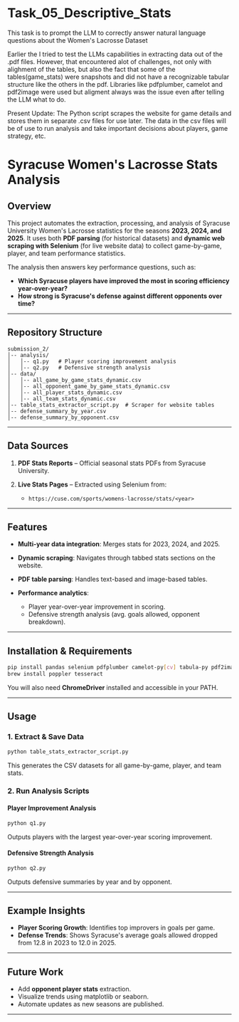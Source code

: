 # Task_05_Descriptive_Stats
This task is to prompt the LLM to correctly answer natural language questions about the Women's Lacrosse Dataset

Earlier the I tried to test the LLMs capabilities in extracting data out of the .pdf files. However, that encountered alot of challenges, not only with alighment of the tables, but also the fact that some of the tables(game_stats) were snapshots and did not have a recognizable tabular structure like the others in the pdf. Libraries like pdfplumber, camelot and pdf2image were used but aligment always was the issue even after telling the LLM what to do. 


Present Update:
The Python script scrapes the website for game details and stores them in separate .csv files for use later. The data in the csv files will be of use to run analysis and take important decisions about players, game strategy, etc.

# Syracuse Women's Lacrosse Stats Analysis

## Overview

This project automates the extraction, processing, and analysis of Syracuse University Women's Lacrosse statistics for the seasons **2023, 2024, and 2025**. It uses both **PDF parsing** (for historical datasets) and **dynamic web scraping with Selenium** (for live website data) to collect game-by-game, player, and team performance statistics.

The analysis then answers key performance questions, such as:

* **Which Syracuse players have improved the most in scoring efficiency year-over-year?**
* **How strong is Syracuse's defense against different opponents over time?**

---

## Repository Structure

```
submission_2/
│-- analysis/
│   │-- q1.py   # Player scoring improvement analysis
│   │-- q2.py   # Defensive strength analysis
│-- data/
│   │-- all_game_by_game_stats_dynamic.csv
│   │-- all_opponent_game_by_game_stats_dynamic.csv
│   │-- all_player_stats_dynamic.csv
│   │-- all_team_stats_dynamic.csv
│-- table_stats_extractor_script.py  # Scraper for website tables
│-- defense_summary_by_year.csv
│-- defense_summary_by_opponent.csv
```
---

## Data Sources

1. **PDF Stats Reports** – Official seasonal stats PDFs from Syracuse University.
2. **Live Stats Pages** – Extracted using Selenium from:

   * `https://cuse.com/sports/womens-lacrosse/stats/<year>`

---

## Features

* **Multi-year data integration**: Merges stats for 2023, 2024, and 2025.
* **Dynamic scraping**: Navigates through tabbed stats sections on the website.
* **PDF table parsing**: Handles text-based and image-based tables.
* **Performance analytics**:

  * Player year-over-year improvement in scoring.
  * Defensive strength analysis (avg. goals allowed, opponent breakdown).

---

## Installation & Requirements

```bash
pip install pandas selenium pdfplumber camelot-py[cv] tabula-py pdf2image
brew install poppler tesseract
```

You will also need **ChromeDriver** installed and accessible in your PATH.

---

## Usage

### 1. Extract & Save Data

```bash
python table_stats_extractor_script.py
```

This generates the CSV datasets for all game-by-game, player, and team stats.

### 2. Run Analysis Scripts

#### Player Improvement Analysis

```bash
python q1.py
```

Outputs players with the largest year-over-year scoring improvement.

#### Defensive Strength Analysis

```bash
python q2.py
```

Outputs defensive summaries by year and by opponent.

---

## Example Insights

* **Player Scoring Growth**: Identifies top improvers in goals per game.
* **Defense Trends**: Shows Syracuse's average goals allowed dropped from 12.8 in 2023 to 12.0 in 2025.

---

## Future Work

* Add **opponent player stats** extraction.
* Visualize trends using matplotlib or seaborn.
* Automate updates as new seasons are published.

---
